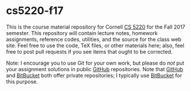 # cs5220-f17

This is the course material repository for Cornell [CS 5220][cs5220]
for the Fall 2017 semester.  This repository will contain lecture
notes, homework assignments, reference codes, utilities, and the
source for the class web site.  Feel free to use the code, TeX files,
or other materials here; also, feel free to post pull requests if you
see items that ought to be corrected.

Note: I encourage you to use Git for your own work, but please do
*not* put your assignment solutions in public [GitHub][gh] repositories.
Note that [GitHub][gh] and [BitBucket][bb] both offer private repositories;
I typically use [BitBucket][bb] for this purpose.

[cs5220]: http://www.cs.cornell.edu/~bindel/class/cs5220-f17
[gh]: http://github.com/
[bb]: https://bitbucket.org
